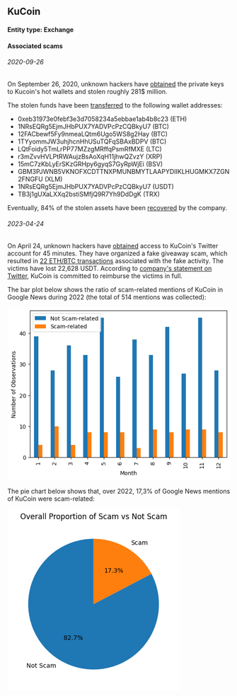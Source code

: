## KuCoin

#### Entity type: Exchange

#### Associated scams

###### 2020-09-26

On September 26, 2020, unknown hackers have [obtained](https://www.kucoin.com/ru/news/en-kucoin-security-incident-update) the private keys to Kucoin's hot wallets and stolen roughly 281$ million.  

The stolen funds have been [transferred](https://www.kucoin.com/ru/news/en-the-latest-updates-about-the-kucoin-security-incident) to the following wallet addresses:

- 0xeb31973e0febf3e3d7058234a5ebbae1ab4b8c23 (ETH)
- 1NRsEQRg5EjmJHbPUX7YADVPcPzCQBkyU7 (BTC)
- 12FACbewf5Fy9nmeaLQtm6Ugo5WS8g2Hay (BTC)
- 1TYyommJW3uhjhcnHhUSuTQFqSBAxBDPV (BTC)
- LQtFoidy5TmLrPP77MZzgMRffqPsmRfMXE (LTC)
- r3mZvvHVLPtRWAujzBsAoXqH11jhwQZvzY (XRP)
- 15mC7zKbLyErSKzGRHpy6gyqS7GyRpWjEi (BSV)
- GBM3PJWNB5VKNOFXCDTTNXPMUNBMYTLAAPYDIIKLHUGMKX7ZGN2FNGFU (XLM)
- 1NRsEQRg5EjmJHbPUX7YADVPcPzCQBkyU7 (USDT)
- TB3j1gUXaLXXq2bstiSMfjQ9R7Yh9DdDgK (TRX)

Eventually, 84% of the stolen assets have been [recovered](https://twitter.com/lyu_johnny/status/1326465021346373632?s=20) by the company.

###### 2023-04-24

On April 24, unknown hackers have [obtained](https://twitter.com/kucoincom/status/1650336619730436099?t=4qo2Gc_xjnhXkqLCOGYGqg&s=19) access to KuCoin's Twitter account for 45 minutes. They have organized a fake giveaway scam, which resulted in [22 ETH/BTC transactions](https://twitter.com/kucoincom/status/1650336624046411777) associated with the fake activity. The victims have lost 22,628 USDT. According to [company's statement on Twitter](https://twitter.com/kucoincom/status/1650336619730436099), KuCoin is committed to reimburse the victims in full. 

The bar plot below shows the ratio of scam-related mentions of KuCoin in Google News during 2022 (the total of 514 mentions was collected):

![plt1](https://raw.githubusercontent.com/netkachevhum/inctest/main/chart1.png)

The pie chart below shows that, over 2022, 17,3% of Google News mentions of KuCoin were scam-related:

![plt2](https://raw.githubusercontent.com/netkachevhum/inctest/main/chart2_fixed.png)
